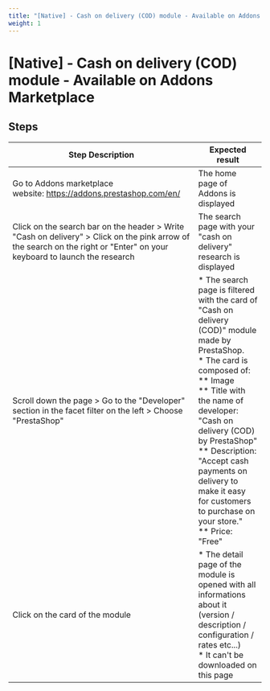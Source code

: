 ```yaml
---
title: "[Native] - Cash on delivery (COD) module - Available on Addons Marketplace"
weight: 1
---
```


# [Native] - Cash on delivery (COD) module - Available on Addons Marketplace
## Steps
| Step Description | Expected result |
| ----- | ----- |
| Go to Addons marketplace website: https://addons.prestashop.com/en/ | The home page of Addons is displayed |
| Click on the search bar on the header > Write "Cash on delivery" > Click on the pink arrow of the search on the right or "Enter" on your keyboard to launch the research | The search page with your "cash on delivery" research is displayed |
| Scroll down the page > Go to the "Developer" section in the facet filter on the left > Choose "PrestaShop" | * The search page is filtered with the card of "Cash on delivery (COD)" module made by PrestaShop.<br> * The card is composed of:<br> ** Image<br> ** Title with the name of developer: "Cash on delivery (COD) by PrestaShop"<br> ** Description: "Accept cash payments on delivery to make it easy for customers to purchase on your store."<br> ** Price: "Free" |
| Click on the card of the module | * The detail page of the module is opened with all informations about it (version / description / configuration / rates etc...)<br> * It can't be downloaded on this page |
